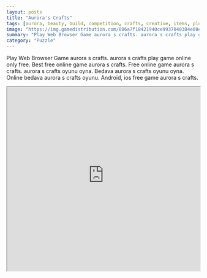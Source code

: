 ```yaml
---
layout: posts
title: "Aurora's Crafts"
tags: [aurora, beauty, build, competition, crafts, creative, items, plushie, prize, skills, sleeping, free, online, games, oyna, game, free, games, play, play, games]
image: "https://img.gamedistribution.com/086a7f18421940ce9937040384e08ec6.jpg"
summary: "Play Web Browser Game aurora s crafts. aurora s crafts play game online only free. Best free online game aurora s crafts. Free online game aurora s crafts. aurora s crafts oyunu oyna. Bedava aurora s crafts oyunu oyna. Online bedava aurora s crafts oyunu. Android, ios free game aurora s crafts."
category: "Puzzle"
---
```


Play Web Browser Game aurora s crafts. aurora s crafts play game online only free. Best free online game aurora s crafts. Free online game aurora s crafts. aurora s crafts oyunu oyna. Bedava aurora s crafts oyunu oyna. Online bedava aurora s crafts oyunu. Android, ios free game aurora s crafts.

<iframe width="100%" height="480px;" src="https://flash.gamedistribution.com?game=086a7f18421940ce9937040384e08ec6"></iframe>